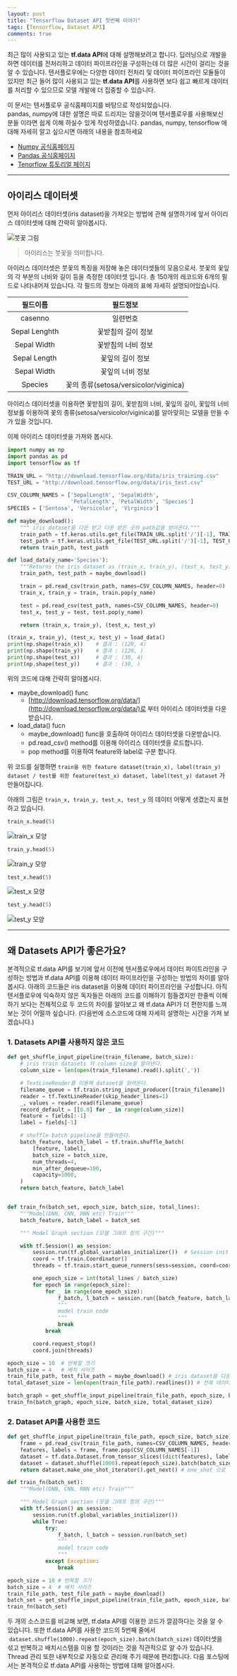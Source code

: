 ```yaml
---
layout: post
title: "Tensorflow Dataset API 첫번째 이야기"
tags: [Tensorflow, Dataset API]
comments: true
---
```


최근 많이 사용되고 있는 **tf.data API**에 대해 설명해보려고 합니다. 딥러닝으로 개발을 하면 데이터를 전처리하고 데이터 파이프라인을 구성하는데 더 많은 시간이 걸리는 것을 알 수 있습니다. 텐서플로우에는 다양한 데이터 전처리 및 데이터 파이프라인 모듈들이 있지만 최근 들어 많이 사용되고 있는 **tf.data API**를 사용하면 보다 쉽고 빠르게 데이터를 처리할 수 있으므로 모델 개발에 더 집중할 수 있습니다.

이 문서는 텐서플로우 공식홈페이지를 바탕으로 작성되었습니다.  
pandas, numpy에 대한 설명은 따로 드리지는 않을것이며 텐서플로우를 사용해보신 분들 이라면 쉽게 이해 하실수 있게 작성하였습니다.
pandas, numpy, tensorflow 에 대해 자세히 알고 싶으시면 아래의 내용을 참조하세요

- [Numpy 공식홈페이지](http://www.numpy.org/)
- [Pandas 공식홈페이지](https://pandas.pydata.org/)
- [Tenorflow 튜토리얼 페이지](https://www.tensorflow.org/get_started/)

---

## 아이리스 데이터셋

먼저 아이리스 데이터셋(iris dataset)을 가져오는 방법에 관해 설명하기에 앞서 아이리스 데이터셋에 대해 간략히 알아봅시다.

![붓꽃 그림](./image/붓꽃.png)
> 아이리스는 붓꽃을 의미합니다.

아이리스 데이터셋은 붓꽃의 특징을 저장해 놓은 데이터셋들의 모음으로서. 붓꽃의 꽃잎의 각 부분의 너비와 길이 등을 측정한 데이터셋 입니다. 총 150개의 레코드와 6개의 필드로 나타내어져 있습니다. 각 필드의 정보는 아래의 표에 자세히 설명되어있습니다.

| 필드이름 | 필드정보 |
|:-------:|:-------:|
|casenno| 일련번호 |
|Sepal Lenghth| 꽃받침의 길이 정보 |
|Sepal Width| 꽃받침의 너비 정보 |
|Sepal Length| 꽃잎의 길이 정보 |
|Sepal Width| 꽃잎의 너비 정보 |
|Species|꽃의 종류(setosa/versicolor/viginica)|

아이리스 데이터셋을 이용하면 꽃받침의 길이, 꽃받침의 너비, 꽃잎의 길이, 꽃잎의 너비 정보를 이용하여 꽃의 종류(setosa/versicolor/viginica)를 알아맞히는 모델을 만들 수가 있을 것입니다.

이제 아이리스 데이터셋을 가져와 봅시다.

```python
import numpy as np
import pandas as pd
import tensorflow as tf

TRAIN_URL = "http://download.tensorflow.org/data/iris_training.csv"
TEST_URL = "http://download.tensorflow.org/data/iris_test.csv"

CSV_COLUMN_NAMES = ['SepalLength', 'SepalWidth',
                    'PetalLength', 'PetalWidth', 'Species']
SPECIES = ['Sentosa', 'Versicolor', 'Virginica']

def maybe_download():
    """ iris dataset을 다운 받고 다운 받은 곳의 path값을 받아온다."""
    train_path = tf.keras.utils.get_file(TRAIN_URL.split('/')[-1], TRAIN_URL)
    test_path = tf.keras.utils.get_file(TEST_URL.split('/')[-1], TEST_URL)
    return train_path, test_path

def load_data(y_name='Species'):
    """Returns the iris dataset as (train_x, train_y), (test_x, test_y)."""
    train_path, test_path = maybe_download()

    train = pd.read_csv(train_path, names=CSV_COLUMN_NAMES, header=0)
    train_x, train_y = train, train.pop(y_name)

    test = pd.read_csv(test_path, names=CSV_COLUMN_NAMES, header=0)
    test_x, test_y = test, test.pop(y_name)

    return (train_x, train_y), (test_x, test_y)

(train_x, train_y), (test_x, test_y) = load_data()
print(np.shape(train_x))    # 결과 : (120, 4)
print(np.shape(train_y))    # 결과 : (120, )
print(np.shape(test_x))     # 결과 : (30, 4)
print(np.shape(test_y))     # 결과 : (30, )
```

위의 코드에 대해 간략히 알아봅시다.

- maybe_download() func
  - [http://download.tensorflow.org/data/](http://download.tensorflow.org/data/)로 부터 아이리스 데이터셋을 다운받습니다.
- load_data() fucn
  - maybe_download() func을 호출하여 아이리스 데이터셋을 다운받습니다.
  - pd.read_csv() method를 이용해 아이리스 데이터셋을 로드합니다.
  - pop method를 이용하여 feature와 label로 구분 합니다.

위 코드를 실행하면 `train을 위한 feature dataset(train_x), label(train_y) dataset / test를 위한 feature(test_x) dataset, label(test_y) dataset` 가 만들어집니다.

아래의 그림은 `train_x, train_y, test_x, test_y` 의 데이터 어떻게 생겼는지 표현하고 있습니다.

```python
train_x.head(5)
```

![train_x 모양](./image/iris_dataset1.PNG)

```python
train_y.head(5)
```

![train_y 모양](./image/iris_dataset2.PNG)

```python
test_x.head(5)
```

![test_x 모양](./image/iris_dataset3.PNG)

```python
test_y.head(5)
```

![test_y 모양](./image/iris_dataset4.PNG)

---

## 왜 Datasets API가 좋은가요?

본격적으로 tf.data API를 보기에 앞서 이전에 텐서플로우에서 데이터 파이트라인을 구성하는 방법과 tf.data API를 이용해 데이터 파이프라인을 구성하는 방법의 차이를 알아봅시다. 아래의 코드들은 iris dataset을 이용해 데이터 파이프라인을 구성합니다. 아직 텐서플로우에 익숙하지 않은 독자들은 아래의 코드를 이해하기 힘들겠지만 한줄씩 이해하기 보다는 전체적으로 두 코드의 차이를 알아보고 왜 tf.data API가 더 편한지를 느껴보는 것이 어떨까 싶습니다. (다음번에 소스코드에 대해 자세히 설명하는 시간을 가져 보겠습니다.)

### 1. Datasets API를 사용하지 않은 코드

```python
def get_shuffle_input_pipeline(train_filename, batch_size):
    # iris train datasets 의 column size을 알아낸다.
    column_size = len(open(train_filename).read().split(','))

    # TextLineReader를 이용해 dataset을 읽어온다.
    filename_queue = tf.train.string_input_producer([train_filename])
    reader = tf.TextLineReader(skip_header_lines=1)
    _, values = reader.read(filename_queue)
    record_default = [[0.0] for _ in range(column_size)]
    feature = fields[:-1]
    label = fields[-1]

    # shuffle batch pipeline을 만들어준다.
    batch_feature, batch_label = tf.train.shuffle_batch(
        [feature, label],
        batch_size = batch_size,
        num_threads=4,
        min_after_dequeue=100,
        capacity=1000,
    )
    return batch_feature, batch_label


def train_fn(batch_set, epoch_size, batch_size, total_lines):
    """Model(DNN, CNN, RNN etc) Train"""
    batch_feature, batch_label = batch_set

    """ Model Graph section (모델 그래프 정의 구간)"""

    with tf.Session() as session:
        session.run(tf.global_variables_initializer())  # Session init
        coord = tf.train.Coordinator()
        threads = tf.train.start_queue_runners(sess=session, coord=coord)

        one_epoch_size = int(total_lines / batch_size)
        for epoch in range(epoch_size):
            for _ in range(one_epoch_size):
                f_batch, l_batch = session.run([batch_feature, batch_label])
                """
                model train code
                """
                break
            break

        coord.request_stop()
        coord.join(threads)

epoch_size = 10  # 반복할 크기
batch_size = 4   # 배치 사이즈
train_file_path, test_file_path = maybe_download() # iris dataset을 다운 받고 다운 받은 곳의 path값을 받아온다.
total_dataset_size = len(open(train_file_path).readlines()) # 전체 데이터셋 사이즈

batch_graph = get_shuffle_input_pipeline(train_file_path, epoch_size, batch_size, total_dataset_size)
train_fn(batch_graph, epoch_size, batch_size, total_dataset_size)
```

### 2. Dataset API를 사용한 코드

```python
def get_shuffle_input_pipeline(train_file_path, epoch_size, batch_size):
    frame = pd.read_csv(train_file_path, names=CSV_COLUMN_NAMES, header=0)
    features, labels = frame, frame.pop(CSV_COLUMN_NAMES[-1])
    dataset = tf.data.Dataset.from_tensor_slices((dict(features), labels))
    dataset = dataset.shuffle(1000).repeat(epoch_size).batch(batch_size) # 굉장히 직관적이고 쉽게 데이터 파이프 라인을 구성
    return dataset.make_one_shot_iterator().get_next() # one_shot 으로 한 방에

def train_fn(batch_set):
    """Model(DNN, CNN, RNN etc) Train"""

    """ Model Graph section (모델 그래프 정의 구간)"""
    with tf.Session() as session:
        session.run(tf.global_variables_initializer())
        while True:
            try:
                f_batch, l_batch = session.run(batch_set)
                """
                model train code
                """
            except Exception:
                break

epoch_size = 10 # 반복할 크기
batch_size = 4  # 배치 사이즈
train_file_path, test_file_path = maybe_download()
batch_set = get_shuffle_input_pipeline(train_file_path, epoch_size, batch_size)
train_fn(batch_set)
```

두 개의 소스코드를 비교해 보면, tf.data API를 이용한 코드가 깔끔하다는 것을 알 수 있습니다. 또한 tf.data API를 사용한 코드의 5번째 줄에서  `dataset.shuffle(1000).repeat(epoch_size).batch(batch_size)` 데이터셋을 섞고 반복하고 배치시스템을 이용 할 것이라는 것을 직관적으로 알 수가 있습니다. Thread 관리 또한 내부적으로 자동으로 관리해 주기 때문에 편리합니다. 다음 포스팅에서는 본격적으로 tf.data API를 사용하는 방법에 대해 알아봅시다.

